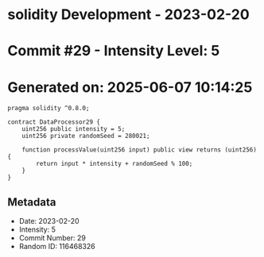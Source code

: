 ﻿# solidity Development - 2023-02-20
# Commit #29 - Intensity Level: 5
# Generated on: 2025-06-07 10:14:25
```solidity
pragma solidity ^0.8.0;

contract DataProcessor29 {
    uint256 public intensity = 5;
    uint256 private randomSeed = 280021;

    function processValue(uint256 input) public view returns (uint256) {
        return input * intensity + randomSeed % 100;
    }
}
```
## Metadata
- Date: 2023-02-20
- Intensity: 5
- Commit Number: 29
- Random ID: 116468326
